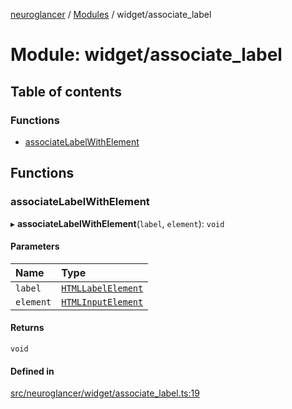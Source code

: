 [neuroglancer](../README.md) / [Modules](../modules.md) / widget/associate\_label

# Module: widget/associate\_label

## Table of contents

### Functions

- [associateLabelWithElement](widget_associate_label.md#associatelabelwithelement)

## Functions

### associateLabelWithElement

▸ **associateLabelWithElement**(`label`, `element`): `void`

#### Parameters

| Name | Type |
| :------ | :------ |
| `label` | [`HTMLLabelElement`](annotation_annotation_layer_state._internal_.md#htmllabelelement) |
| `element` | [`HTMLInputElement`](annotation_annotation_layer_state._internal_.md#htmlinputelement) |

#### Returns

`void`

#### Defined in

[src/neuroglancer/widget/associate_label.ts:19](https://github.com/ActiveBrainAtlas2/neuroglancer/blob/1beb5d34/src/neuroglancer/widget/associate_label.ts#L19)
